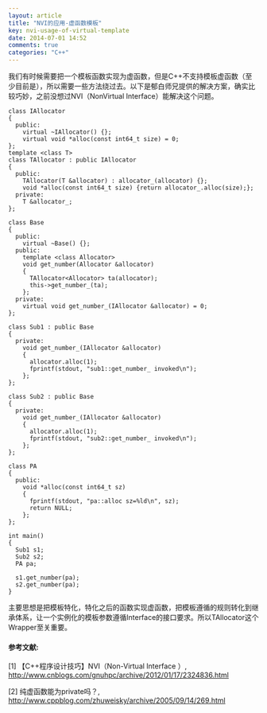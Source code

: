 ```yaml
---
layout: article
title: "NVI的应用-虚函数模板"
key: nvi-usage-of-virtual-template
date: 2014-07-01 14:52
comments: true
categories: "C++"
---
```


  我们有时候需要把一个模板函数实现为虚函数，但是C++不支持模板虚函数（至少目前是），所以需要一些方法绕过去。以下是郁白师兄提供的解决方案，确实比较巧妙，之前没想过NVI（NonVirtual Interface）能解决这个问题。

	class IAllocator
	{
	  public:
	    virtual ~IAllocator() {};
	    virtual void *alloc(const int64_t size) = 0;
	};
	template <class T>
	class TAllocator : public IAllocator
	{
	  public:
	    TAllocator(T &allocator) : allocator_(allocator) {};
	    void *alloc(const int64_t size) {return allocator_.alloc(size);};
	  private:
	    T &allocator_;
	};

	class Base
	{
	  public:
	    virtual ~Base() {};
	  public:
	    template <class Allocator>
	    void get_number(Allocator &allocator)
	    {
	      TAllocator<Allocator> ta(allocator);
	      this->get_number_(ta);
	    };
	  private:
	    virtual void get_number_(IAllocator &allocator) = 0;
	};

	class Sub1 : public Base
	{
	  private:
	    void get_number_(IAllocator &allocator)
	    {
	      allocator.alloc(1);
	      fprintf(stdout, "sub1::get_number_ invoked\n");
	    };
	};

	class Sub2 : public Base
	{
	  private:
	    void get_number_(IAllocator &allocator)
	    {
	      allocator.alloc(1);
	      fprintf(stdout, "sub2::get_number_ invoked\n");
	    };
	};

	class PA
	{
	  public:
	    void *alloc(const int64_t sz)
	    {
	      fprintf(stdout, "pa::alloc sz=%ld\n", sz);
	      return NULL;
	    };
	};

	int main()
	{
	  Sub1 s1;
	  Sub2 s2;
	  PA pa;

	  s1.get_number(pa);
	  s2.get_number(pa);
	}

  主要思想是把模板特化，特化之后的函数实现虚函数，把模板遵循的规则转化到继承体系，让一个实例化的模板参数遵循Interface的接口要求。所以TAllocator这个Wrapper至关重要。


[1]: http://www.cnblogs.com/gnuhpc/archive/2012/01/17/2324836.html "【C++程序设计技巧】NVI（Non-Virtual Interface ）"
[2]: http://www.cppblog.com/zhuweisky/archive/2005/09/14/269.html "纯虚函数能为private吗？"


#### 参考文献:

  \[1] 【C++程序设计技巧】NVI（Non-Virtual Interface ）, <http://www.cnblogs.com/gnuhpc/archive/2012/01/17/2324836.html>
 
  \[2] 纯虚函数能为private吗？, <http://www.cppblog.com/zhuweisky/archive/2005/09/14/269.html>
